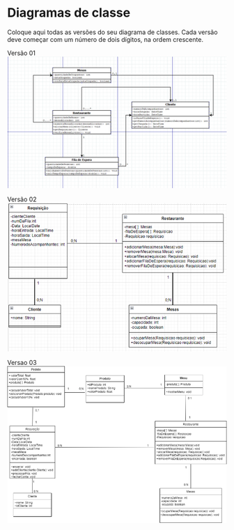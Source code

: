 # Diagramas de classe
Coloque aqui todas as versões do seu diagrama de classes. Cada versão deve começar com um número de dois dígitos, na ordem crescente.

Versão 01
<img src="/docs/diagramas/image_2024-03-24_210650288.png"></img>

Versão 02
<img src="/docs/diagramas/DiagramaUML.png"></img>

Versao 03
<img src="docs\diagramas\Diagram sprint 2.png"></img>
